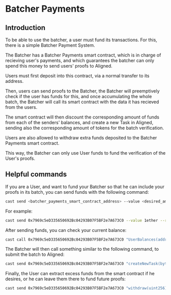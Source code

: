 # Batcher Payments

## Introduction

To be able to use the batcher, a user must fund its transactions. For this, there is a simple Batcher Payment System.

The Batcher has a Batcher Payments smart contract, which is in charge of recieving user's payments, and which guarantees the batcher can only spend this money to send users' proofs to Aligned.

Users must first deposit into this contract, via a normal transfer to its address.

Then, users can send proofs to the Batcher, the Batcher will preemptively check if the user has funds for this, and once accumulating the whole batch, the Batcher will call its smart contract with the data it has recieved from the users.

The smart contract will then discount the corresponding amount of funds from each of the senders' balances, and create a new Task in Aligned, sending also the corresponding amount of tokens for the batch verification.

Users are also allowed to withdraw extra funds deposited to the Batcher Payments smart contract.

This way, the Batcher can only use User funds to fund the verification of the User's proofs.

## Helpful commands

If you are a User, and want to fund your Batcher so that he can include your proofs in its batch, you can send funds with the following command:

```bash
cast send <batcher_payments_smart_contract_address> --value <desired_amount_to_transfer> --rpc-url <your_rpc_url> --private-key <your_private_key>
```

For example:
```bash
cast send 0x7969c5eD335650692Bc04293B07F5BF2e7A673C0 --value 1ether --rpc-url http://localhost:8545 --private-key 0x2a871d0798f97d79848a013d4936a73bf4cc922c825d33c1cf7073dff6d409c6
```

After sending funds, you can check your current balance:
```bash
cast call 0x7969c5eD335650692Bc04293B07F5BF2e7A673C0 "UserBalances(address)(uint256)" 0xa0Ee7A142d267C1f36714E4a8F75612F20a79720
```

The Batcher will then call something similar to the following command, to submit the batch to Aligned:
```bash
cast send 0x7969c5eD335650692Bc04293B07F5BF2e7A673C0 "createNewTask(bytes32, string, address[], uint256)" 0xc1b2a3c3aec88bb41478922438b0698add6a9a6c57170176115bda61748df59a "http://storage.alignedlayer.com/c1b2a3c3aec88bb41478922438b0698add6a9a6c57170176115bda61748df59a.json" "[0xa0Ee7A142d267C1f36714E4a8F75612F20a79720]" 1000000000000000 --private-key 0x8b3a350cf5c34c9194ca85829a2df0ec3153be0318b5e2d3348e872092edffba
```

Finally, the User can extract excess funds from the smart contract if he desires, or he can leave them there to fund future proofs:

```bash
cast send 0x7969c5eD335650692Bc04293B07F5BF2e7A673C0 "withdraw(uint256)" 1000 --private-key 0x2a871d0798f97d79848a013d4936a73bf4cc922c825d33c1cf7073dff6d409c6
```
